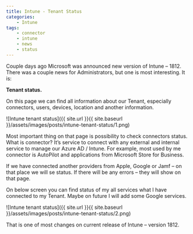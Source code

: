 ```yaml
---
title: Intune - Tenant Status
categories:
    - Intune
tags:
    - connector
    - intune
    - news
    - status
---
```

Couple days ago Microsoft was announced new version of Intune – 1812. There was a couple news for Administrators, but one is most interesting. It is:

**Tenant status.**

On this page we can find all information about our Tenant, especially connectors, users, devices, location and another information.

![Intune tenant status]({{ site.url }}{{ site.baseurl }}/assets/images/posts/intune-tenant-status/1.png)

Most important thing on that page is possibility to check connectors status. What is connector? It’s service to connect with any external and internal service to manage our Azure AD / Intune. For example, most used by me connector is AutoPilot and applications from Microsoft Store for Business.

If we have connected another providers from Apple, Google or Jamf – on that place we will se status. If there will be any errors – they will show on that page.

On below screen you can find status of my all services what I have connected to my Tenant. Maybe on future I will add some Google services.

![Intune tenant status]({{ site.url }}{{ site.baseurl }}/assets/images/posts/intune-tenant-status/2.png)

That is one of most changes on current release of Intune – version 1812.